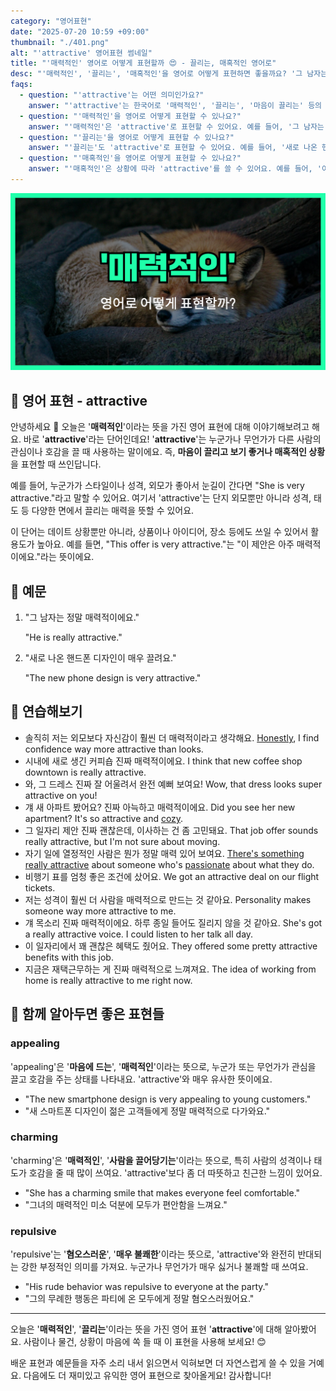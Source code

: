 ```yaml
---
category: "영어표현"
date: "2025-07-20 10:59 +09:00"
thumbnail: "./401.png"
alt: "'attractive' 영어표현 썸네일"
title: "'매력적인' 영어로 어떻게 표현할까 😍 - 끌리는, 매혹적인 영어로"
desc: "'매력적인', '끌리는', '매혹적인'을 영어로 어떻게 표현하면 좋을까요? '그 남자는 정말 매력적이에요.', '새로 나온 핸드폰 디자인이 매우 끌려요.' 등을 영어로 표현하는 법을 배워봅시다. 다양한 예문을 통해서 연습하고 본인의 표현으로 만들어 보세요."
faqs:
  - question: "'attractive'는 어떤 의미인가요?"
    answer: "'attractive'는 한국어로 '매력적인', '끌리는', '마음이 끌리는' 등의 뜻을 가지고 있어요. 사람이나 물건, 상황이 눈길을 끌거나 호감을 줄 때 사용해요."
  - question: "'매력적인'을 영어로 어떻게 표현할 수 있나요?"
    answer: "'매력적인'은 'attractive'로 표현할 수 있어요. 예를 들어, '그 남자는 정말 매력적이에요.'는 'He is really attractive.'라고 말해요."
  - question: "'끌리는'을 영어로 어떻게 표현할 수 있나요?"
    answer: "'끌리는'도 'attractive'로 표현할 수 있어요. 예를 들어, '새로 나온 핸드폰 디자인이 매우 끌려요.'는 'The new phone design is very attractive.'라고 해요."
  - question: "'매혹적인'을 영어로 어떻게 표현할 수 있나요?"
    answer: "'매혹적인'은 상황에 따라 'attractive'를 쓸 수 있어요. 예를 들어, '이 제안은 아주 매혹적이에요.'는 'This offer is very attractive.'라고 표현해요."
---
```


!['attractive' 영어표현](./401.png)

## 🌟 영어 표현 - attractive

안녕하세요 👋 오늘은 '**매력적인**'이라는 뜻을 가진 영어 표현에 대해 이야기해보려고 해요. 바로 '**attractive**'라는 단어인데요! '**attractive**'는 누군가나 무언가가 다른 사람의 관심이나 호감을 끌 때 사용하는 말이에요. 즉, **마음이 끌리고 보기 좋거나 매혹적인 상황**을 표현할 때 쓰인답니다.

예를 들어, 누군가가 스타일이나 성격, 외모가 좋아서 눈길이 간다면 "She is very attractive."라고 말할 수 있어요. 여기서 'attractive'는 단지 외모뿐만 아니라 성격, 태도 등 다양한 면에서 끌리는 매력을 뜻할 수 있어요.

이 단어는 데이트 상황뿐만 아니라, 상품이나 아이디어, 장소 등에도 쓰일 수 있어서 활용도가 높아요. 예를 들면, "This offer is very attractive."는 "이 제안은 아주 매력적이에요."라는 뜻이에요.

## 📖 예문

1. "그 남자는 정말 매력적이에요."

   "He is really attractive."

2. "새로 나온 핸드폰 디자인이 매우 끌려요."

   "The new phone design is very attractive."

## 💬 연습해보기

<ul data-interactive-list>

  <li data-interactive-item>
    <span data-toggler>솔직히 저는 외모보다 자신감이 훨씬 더 매력적이라고 생각해요.</span>
    <span data-answer><a href="/blog/in-english/336.honestly/">Honestly</a>, I find confidence way more attractive than looks.</span>
  </li>

  <li data-interactive-item>
    <span data-toggler>시내에 새로 생긴 커피숍 진짜 매력적이에요.</span>
    <span data-answer>I think that new coffee shop downtown is really attractive.</span>
  </li>

  <li data-interactive-item>
    <span data-toggler>와, 그 드레스 진짜 잘 어울려서 완전 예뻐 보여요!</span>
    <span data-answer>Wow, that dress looks super attractive on you!</span>
  </li>

  <li data-interactive-item>
    <span data-toggler>걔 새 아파트 봤어요? 진짜 아늑하고 매력적이에요.</span>
    <span data-answer>Did you see her new apartment? It's so attractive and <a href="/blog/in-english/408.cozy/">cozy</a>.</span>
  </li>

  <li data-interactive-item>
    <span data-toggler>그 일자리 제안 진짜 괜찮은데, 이사하는 건 좀 고민돼요.</span>
    <span data-answer>That job offer sounds really attractive, but I'm not sure about moving.</span>
  </li>

  <li data-interactive-item>
    <span data-toggler>자기 일에 열정적인 사람은 뭔가 정말 매력 있어 보여요.</span>
    <span data-answer><a href="/blog/뭔가-특별한-게-있어-영어표현/">There's something really attractive</a> about someone who's <a href="/blog/in-english/406.passionate/">passionate</a> about what they do.</span>
  </li>

  <li data-interactive-item>
    <span data-toggler>비행기 표를 엄청 좋은 조건에 샀어요.</span>
    <span data-answer>We got an attractive deal on our flight tickets.</span>
  </li>

  <li data-interactive-item>
    <span data-toggler>저는 성격이 훨씬 더 사람을 매력적으로 만드는 것 같아요.</span>
    <span data-answer>Personality makes someone way more attractive to me.</span>
  </li>

  <li data-interactive-item>
    <span data-toggler>걔 목소리 진짜 매력적이에요. 하루 종일 들어도 질리지 않을 것 같아요.</span>
    <span data-answer>She's got a really attractive voice. I could listen to her talk all day.</span>
  </li>

  <li data-interactive-item>
    <span data-toggler>이 일자리에서 꽤 괜찮은 혜택도 줬어요.</span>
    <span data-answer>They offered some pretty attractive benefits with this job.</span>
  </li>

  <li data-interactive-item>
    <span data-toggler>지금은 재택근무하는 게 진짜 매력적으로 느껴져요.</span>
    <span data-answer>The idea of working from home is really attractive to me right now.</span>
  </li>

</ul>

## 🤝 함께 알아두면 좋은 표현들

### appealing

'appealing'은 '**마음에 드는**', '**매력적인**'이라는 뜻으로, 누군가 또는 무언가가 관심을 끌고 호감을 주는 상태를 나타내요. 'attractive'와 매우 유사한 뜻이에요.

- "The new smartphone design is very appealing to young customers."
- "새 스마트폰 디자인이 젊은 고객들에게 정말 매력적으로 다가와요."

### charming

'charming'은 '**매력적인**', '**사람을 끌어당기는**'이라는 뜻으로, 특히 사람의 성격이나 태도가 호감을 줄 때 많이 쓰여요. 'attractive'보다 좀 더 따뜻하고 친근한 느낌이 있어요.

- "She has a charming smile that makes everyone feel comfortable."
- "그녀의 매력적인 미소 덕분에 모두가 편안함을 느껴요."

### repulsive

'repulsive'는 '**혐오스러운**', '**매우 불쾌한**'이라는 뜻으로, 'attractive'와 완전히 반대되는 강한 부정적인 의미를 가져요. 누군가나 무언가가 매우 싫거나 불쾌할 때 쓰여요.

- "His rude behavior was repulsive to everyone at the party."
- "그의 무례한 행동은 파티에 온 모두에게 정말 혐오스러웠어요."

---

오늘은 '**매력적인**', '**끌리는**'이라는 뜻을 가진 영어 표현 '**attractive**'에 대해 알아봤어요. 사람이나 물건, 상황이 마음에 쏙 들 때 이 표현을 사용해 보세요! 😊

배운 표현과 예문들을 자주 소리 내서 읽으면서 익혀보면 더 자연스럽게 쓸 수 있을 거예요. 다음에도 더 재미있고 유익한 영어 표현으로 찾아올게요! 감사합니다!
